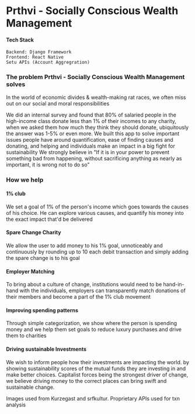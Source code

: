 # Prthvi - Socially Conscious Wealth Management


#### Tech Stack
```
Backend: Django Framework
Frontend: React Native
Setu APIs (Account Aggregration)
```

### The problem Prthvi - Socially Conscious Wealth Management solves

In the world of economic divides & wealth-making rat races, we often miss out on our social and moral responsibilities

We did an internal survey and found that 80% of salaried people in the high-income class donate less than 1% of their incomes to any charity, when we asked them how much they think they should donate, ubiquitously the answer was 1-5% or even more. We built this app to solve important issues people have around quantification, ease of finding causes and donating, and helping and individuals make an impact in a big fight for sustainability
We strongly believe in "If it is in your power to prevent something bad from happening, without sacrificing anything as nearly as important, it is wrong not to do so"

### How we help
#### 1% club
We set a goal of 1% of the person's income which goes towards the causes of his choice. He can explore various causes, and quantify his money into the exact impact that'd be delivered

#### Spare Change Charity
We allow the user to add money to his 1% goal, unnoticeably and continuously by rounding up to 10 each debit transaction and simply adding the spare change is to his goal

#### Employer Matching
To bring about a culture of change, institutions would need to be hand-in-hand with the individuals, employers can transparently match donations of their members and become a part of the 1% club movement

#### Improving spending patterns
Through simple categorization, we show where the person is spending money and we help them set goals to reduce luxury purchases and drive them to charities

#### Driving sustainable Investments
We wish to inform people how their investments are impacting the world. by showing sustainability scores of the mutual funds they are investing in and make better choices. Capitalist forces being the strongest driver of change, we believe driving money to the correct places can bring swift and sustainable change.

Images used from Kurzegast and srfkultur. Proprietary APIs used for txn analysis
